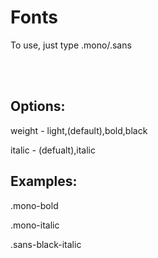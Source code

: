 # Fonts

To use, just type .mono/.sans

<br><br>
## Options:

weight - light,(default),bold,black

italic - (defualt),italic


## Examples: 

.mono-bold

.mono-italic

.sans-black-italic

